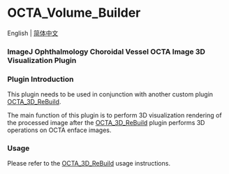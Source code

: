 # OCTA_Volume_Builder 

English | [简体中文](README_cn.md)

### ImageJ Ophthalmology Choroidal Vessel OCTA Image 3D Visualization Plugin

### Plugin Introduction
This plugin needs to be used in conjunction with another custom plugin [OCTA_3D_ReBuild](https://github.com/chw1127/imagej-octa-3d-rebuild-plugin).

The main function of this plugin is to perform 3D visualization rendering of the processed image after the [OCTA_3D_ReBuild](https://github.com/chw1127/imagej-octa-3d-rebuild-plugin) plugin performs 3D operations on OCTA enface images.

### Usage
Please refer to the [OCTA_3D_ReBuild](https://github.com/chw1127/imagej-octa-3d-rebuild-plugin) usage instructions.